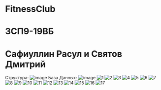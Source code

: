 # FitnessClub
# 3СП9-19ВБ
# Сафиуллин Расул и Святов Дмитрий
Структура:
![image](https://user-images.githubusercontent.com/125872831/224944524-cc4b6668-736e-49cf-8972-b93c5a443de3.png)
База Данных:
![image](https://user-images.githubusercontent.com/125872831/224944876-590694f5-bf1d-4357-a1ed-fd5e8033b3a9.png)
![1](https://user-images.githubusercontent.com/125872831/227912532-ddad757b-4e48-441b-94fb-b15fb8ffd142.PNG)
![2](https://user-images.githubusercontent.com/125872831/227912570-0cdac0fc-fa18-4f5c-bfd8-88b64f1f65ba.PNG)
![3](https://user-images.githubusercontent.com/125872831/227912586-19728abf-ae43-407d-87da-35e41d7bdba4.PNG)
![4](https://user-images.githubusercontent.com/125872831/227912605-579b9bf7-78f6-47db-8431-6e784733157e.PNG)
![5](https://user-images.githubusercontent.com/125872831/227912623-4ee40b99-4a46-4adb-8306-4dfb02155a03.PNG)
![6](https://user-images.githubusercontent.com/125872831/227912638-f8d05f04-38e9-4029-ab1c-dc9a659b7470.PNG)
![7](https://user-images.githubusercontent.com/125872831/227912668-94c4c059-c893-4490-9417-50c147989461.PNG)
![8](https://user-images.githubusercontent.com/125872831/227912687-84d67ad4-6e1e-46c1-bad3-096e28398841.PNG)
![9](https://user-images.githubusercontent.com/125872831/227912725-ecc9618c-97ae-49f5-aaa5-2ad78172002c.PNG)
![10](https://user-images.githubusercontent.com/125872831/227912742-8e8d3187-9743-4044-8c70-09eefd5dc968.PNG)
![11](https://user-images.githubusercontent.com/125872831/227912764-57a49128-7c01-4387-ad6f-5ff966cd3772.PNG)
![12](https://user-images.githubusercontent.com/125872831/227912781-e1bf87d0-072e-41d8-9a95-5b8d64896a9c.PNG)
![13](https://user-images.githubusercontent.com/125872831/227912788-f99ddf5a-1050-4533-834b-b3a8bf23cdbc.PNG)
![14](https://user-images.githubusercontent.com/125872831/227912809-ab73f27a-0e8f-41f2-afa9-082ad6a6600a.PNG)
![15](https://user-images.githubusercontent.com/125872831/227912826-b01fd779-e1de-455f-81c3-66b169531a6e.PNG)
![16](https://user-images.githubusercontent.com/125872831/227912841-c8ee3dcc-ca53-499a-a30f-48f4b334822d.PNG)
![17](https://user-images.githubusercontent.com/125872831/227912852-f57b7a28-1b9b-45c6-97d5-c4eeb7902bac.PNG)
